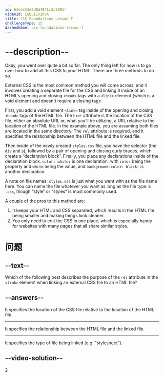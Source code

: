 ```yaml
---
id: 63ee353e0d8d4841c3a7091f
videoId: LGQuIIv2RVA
title: CSS Foundations Lesson F
challengeType: 15
dashedName: css-foundations-lesson-f
---
```


# --description--

Okay, you went over quite a bit so far. The only thing left for now is to go over how to add all this CSS to your HTML. There are three methods to do so.

External CSS is the most common method you will come across, and it involves creating a separate file for the CSS and linking it inside of an HTML’s opening and closing `<head>` tags with a `<link>` element (which is a void element and doesn't require a closing tag):

First, you add a void element `<link>` tag inside of the opening and closing `<head>` tags of the HTML file. The `href` attribute is the location of the CSS file, either an absolute URL or, what you’ll be utilizing, a URL relative to the location of the HTML file. In the example above, you are assuming both files are located in the same directory. The `rel` attribute is required, and it specifies the relationship between the HTML file and the linked file.

Then inside of the newly created `styles.css` file, you have the selector (the `div` and `p`), followed by a pair of opening and closing curly braces, which create a “declaration block”. Finally, you place any declarations inside of the declaration block. `color: white;` is one declaration, with `color` being the property and `white` being the value, and `background-color: black;` is another declaration.

A note on file names: `styles.css` is just what you went with as the file name here. You can name the file whatever you want as long as the file type is `.css`, though “style” or “styles” is most commonly used.

A couple of the pros to this method are:

1. It keeps your HTML and CSS separated, which results in the HTML file being smaller and making things look cleaner.
2. You only need to edit the CSS in one place, which is especially handy for websites with many pages that all share similar styles.

# 问题

## --text--

Which of the following best describes the purpose of the `rel` attribute in the `<link>` element when linking an external CSS file to an HTML file?

## --answers--

It specifies the location of the CSS file relative to the location of the HTML file.

---

It specifies the relationship between the HTML file and the linked file.

---

It specifies the type of file being linked (e.g. "stylesheet").


## --video-solution--

2
